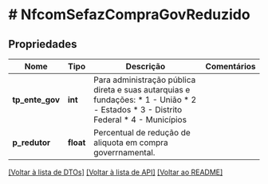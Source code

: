 # # NfcomSefazCompraGovReduzido

## Propriedades

Nome | Tipo | Descrição | Comentários
------------ | ------------- | ------------- | -------------
**tp_ente_gov** | **int** | Para administração pública direta e suas autarquias e fundações:  * 1 - União  * 2 - Estados  * 3 - Distrito Federal  * 4 - Municípios |
**p_redutor** | **float** | Percentual de redução de aliquota em compra goverrnamental. |

[[Voltar à lista de DTOs]](../../README.md#models) [[Voltar à lista de API]](../../README.md#endpoints) [[Voltar ao README]](../../README.md)
